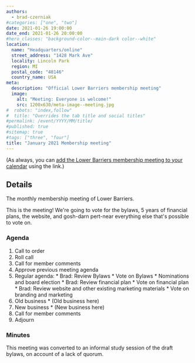 ```yaml
---
authors:
  - brad-czerniak
#categories: ["one", "two"]
date: 2021-01-26 19:00:00
date_end: 2021-01-26 20:00:00
#hero_classes: "background-color--main-dark color--white"
location:
  name: "Headquarters/online"
  street_address: "1428 Mark Ave"
  locality: Lincoln Park
  region: MI
  postal_code: "48146"
  country_name: USA
meta:
  description: "Official Lower Barriers membership meeting"
  image:
    alt: "Meeting: Everyone is welcome!"
    src: 1200x630/meta-image--meeting.jpg
#  robots: "index,follow"
#  title: "Overrides the tab title and social titles"
#permalink: /event/YYYY/MM/title/
#published: true
#sitemap: true
#tags: ["three", "four"]
title: "January 2021 Membership meeting"
---
```


(As always, you can [add the Lower Barriers membership meeting to your calendar](http://bit.ly/lowerbarriers) using the link.)

## Details

The monthly membership meeting of Lower Barriers.

This is the meeting! We're going to vote for the bylaws, 5 years of financial plans, the website, and
gosh-darn pert-near everything else that's possible to vote on.

### Agenda

  1. Call to order
  2. Roll call
  3. Call for member comments
  4. Approve previous meeting agenda
  5. Regular agenda:
    * Brad: Review Bylaws
    * Vote on Bylaws
    * Nominations and board election
    * Brad: Review financial plan
    * Vote on financial plan
    * Brad: Review website and other existing marketing materials
    * Vote on branding and marketing
  6. Old business
    * (Old business here)
  7. New business
    * (New business here)
  8. Call for member comments
  9. Adjourn

### Minutes

This meeting was converted to an informal study session of the draft bylaws, on account of a lack of quorum.
